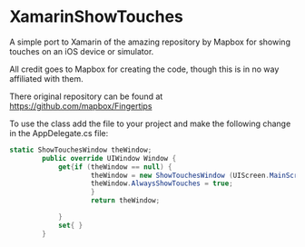 # XamarinShowTouches
A simple port to Xamarin of the amazing repository by Mapbox for showing touches on an iOS device or simulator. 

All credit goes to Mapbox for creating the code, though this is in no way affiliated with them.

There original repository can be found at https://github.com/mapbox/Fingertips

To use the class add the file to your project and make the following change in the AppDelegate.cs file:

```C#
static ShowTouchesWindow theWindow;
		public override UIWindow Window {
			get{if (theWindow == null) {
					theWindow = new ShowTouchesWindow (UIScreen.MainScreen.Bounds);
					theWindow.AlwaysShowTouches = true;
					}
					return theWindow;

			}
			set{ }
		}


```